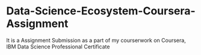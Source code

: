 # Data-Science-Ecosystem-Coursera-Assignment
It is a Assignment Submission as a part of my courserwork on Coursera, IBM Data Science Professional Certificate
